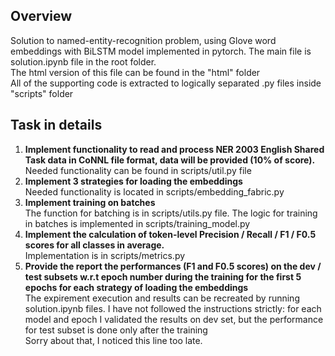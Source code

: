 ## Overview
Solution to named-entity-recognition problem, using Glove word embeddings with BiLSTM model implemented in pytorch. 
The main file is solution.ipynb file in the root folder. <br>
The html version of this file can be found in the "html" folder<br>
All of the supporting code is extracted to logically separated .py files inside "scripts" folder<br>

## Task in details
1. <b>Implement functionality to read and process NER 2003 English Shared Task data in CoNNL file format, data will be provided (10% of score).</b><br>
Needed functionality can be found in scripts/util.py file
2. <b>Implement 3 strategies for loading the embeddings</b><br>
Needed functionality is located in scripts/embedding_fabric.py
3. <b>Implement training on batches</b><br>
The function for batching is in scripts/utils.py file. The logic for training in batches is implemented in scripts/training_model.py
4. <b>Implement the calculation of token-level Precision / Recall / F1 / F0.5 scores for all classes in average.</b><br>
Implementation is in scripts/metrics.py
5. <b>Provide the report the performances (F1 and F0.5 scores) on the dev / test subsets w.r.t epoch number during the training for the first 5 epochs for each strategy of loading the embeddings</b><br>
The expirement execution and results can be recreated by running solution.ipynb files. 
I have not followed the instructions strictly: for each model and epoch I validated the results on dev set, but the performance for test subset is done only after the training<br>
Sorry about that, I noticed this line too late.
